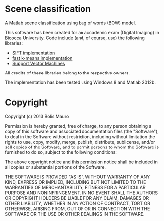 Scene classification
====================
A Matlab scene classification using bag of words (BOW) model.


This software has been created for an accademic exam (Digital Imaging) in Bicocca University.
Code include (and, of course, use) the following libraries:
  * [SIFT implementation](http://www.vlfeat.org/~vedaldi/code/sift.html)
  * [fast k-means implementation](http://www.mathworks.com/matlabcentral/fileexchange/33541-fast-k-means-clustering/)
  * [Support Vector Machines](http://www.csie.ntu.edu.tw/~cjlin/libsvm/)

All credits of these libraries belong to the respective owners.

The implementation has been tested using Windows 8 and Matlab 2012b.

Copyright
====================

Copyright (c) 2013 Bolis Mauro

Permission is hereby granted, free of charge, to any person
obtaining a copy of this software and associated documentation
files (the "Software"), to deal in the Software without
restriction, including without limitation the rights to use,
copy, modify, merge, publish, distribute, sublicense, and/or sell
copies of the Software, and to permit persons to whom the
Software is furnished to do so, subject to the following
conditions:

The above copyright notice and this permission notice shall be
included in all copies or substantial portions of the Software.

THE SOFTWARE IS PROVIDED "AS IS", WITHOUT WARRANTY OF ANY KIND,
EXPRESS OR IMPLIED, INCLUDING BUT NOT LIMITED TO THE WARRANTIES
OF MERCHANTABILITY, FITNESS FOR A PARTICULAR PURPOSE AND
NONINFRINGEMENT. IN NO EVENT SHALL THE AUTHORS OR COPYRIGHT
HOLDERS BE LIABLE FOR ANY CLAIM, DAMAGES OR OTHER LIABILITY,
WHETHER IN AN ACTION OF CONTRACT, TORT OR OTHERWISE, ARISING
FROM, OUT OF OR IN CONNECTION WITH THE SOFTWARE OR THE USE OR
OTHER DEALINGS IN THE SOFTWARE.






